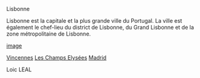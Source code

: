 Lisbonne

Lisbonne est la capitale et la plus grande ville du Portugal.
La ville est également le chef-lieu du district de Lisbonne,
du Grand Lisbonne et de la zone métropolitaine de Lisbonne.

[image](https://media.routard.com/image/62/9/fb-lisbonne-2.1475629.jpg)


[Vincennes](https://github.com/Doothrat/TP2-Labyrinthe/blob/main/vincennes.md)
[Les Champs Elysées](https://github.com/Doothrat/TP2-Labyrinthe/blob/main/champs-élysée.md)
[Madrid](https://github.com/Doothrat/TP2-Labyrinthe/blob/main/madrid.md)

Loic LEAL
